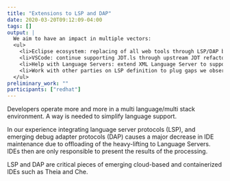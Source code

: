 ```yaml
---
title: "Extensions to LSP and DAP"
date: 2020-03-20T09:12:09-04:00
tags: []
output: | 
  We aim to have an impact in multiple vectors:
  <ul>
    <li>Eclipse ecosystem: replacing of all web tools through LSP/DAP based web tools
    <li>VSCode: continue supporting JDT.ls through upstream JDT refactorings
    <li>Help with Language Servers: extend XML Language Server to support Maven
    <li>Work with other parties on LSP definition to plug gaps we observe while integrating
  </ul>
preliminary_work: ""
participants: ["redhat"]
---
```

Developers operate more and more in a multi language/multi stack environment. A way is needed to simplify language support.

In our experience integrating language server protocols (LSP), and emerging debug adapter protocols (DAP) causes a major decrease in IDE maintenance due to offloading of the heavy-lifting to Language Servers. IDEs then are only responsible to present the results of the processing.

LSP and DAP are critical pieces of emerging cloud-based and containerized IDEs such as Theia and Che.
